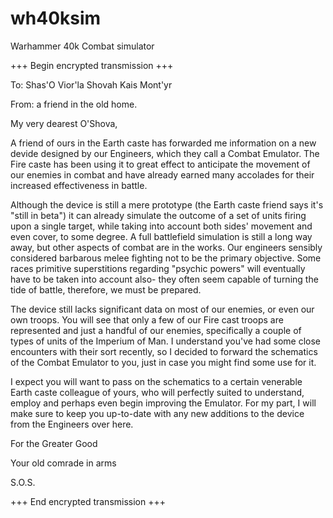 # wh40ksim
Warhammer 40k Combat simulator

+++ Begin encrypted transmission +++

To: Shas'O Vior'la Shovah Kais Mont'yr

From: a friend in the old home.

My very dearest O'Shova,

A friend of ours in the Earth caste has forwarded me information on a new devide
designed by our Engineers, which they call a Combat Emulator. The Fire caste has
been using it to great effect to anticipate the movement of our enemies in
combat and have already earned many accolades for their increased effectiveness
in battle.

Although the device is still a mere prototype (the Earth caste friend says it's
"still in beta") it can already simulate the outcome of a set of units firing
upon a single target, while taking into account both sides' movement and even
cover, to some degree. A full battlefield simulation is still a long way away,
but other aspects of combat are in the works. Our engineers sensibly considered
barbarous melee fighting not to be the primary objective. Some races primitive
superstitions regarding "psychic powers" will eventually have to be taken into
account also- they often seem capable of turning the tide of battle, therefore,
we must be prepared.

The device still lacks significant data on most of our enemies, or even our own
troops. You will see that only a few of our Fire cast troops are represented and
just a handful of our enemies, specifically a couple of types of units of the
Imperium of Man. I understand you've had some close encounters with their sort
recently, so I decided to forward the schematics of the Combat Emulator to you,
just in case you might find some use for it. 

I expect you will want to pass on the schematics to a certain venerable Earth
caste colleague of yours, who will perfectly suited to understand, employ and
perhaps even begin improving the Emulator. For my part, I will make sure to keep
you up-to-date with any new additions to the device from the Engineers over
here.

For the Greater Good

Your old comrade in arms

S.O.S.

+++ End encrypted transmission +++
